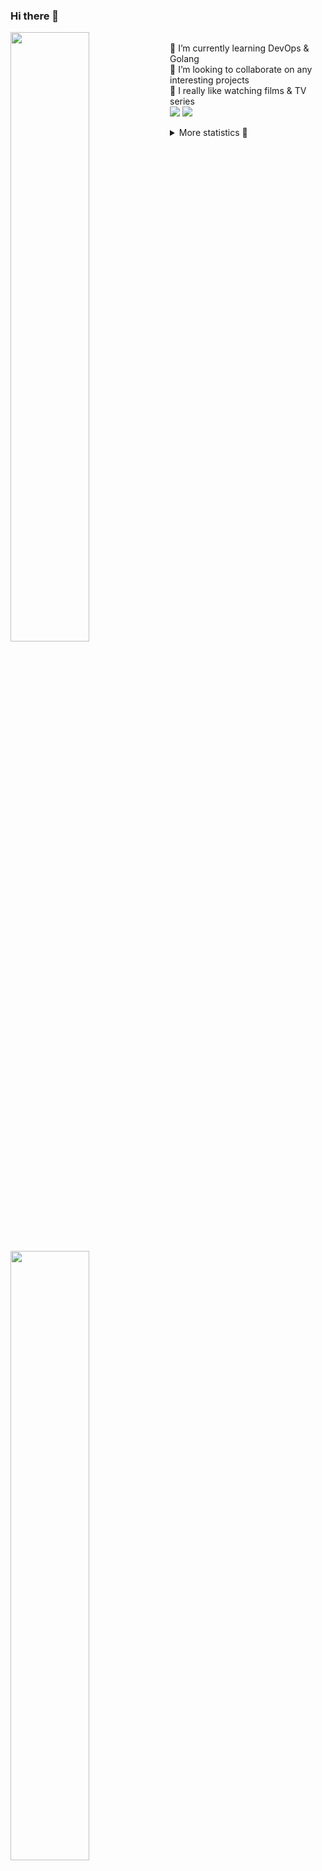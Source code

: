 ### Hi there 👋


[<img align="left" width="50%" src="https://github-readme-stats.vercel.app/api?username=rufusnufus&hide=issues&show_icons=true&count_private=true&theme=transparent&title_color=FF6F40&text_color=FBF9F8&icon_color=F48242&hide_border=true&hide_title=true#gh-dark-mode-only">](https://metrics.lecoq.io/rufusnufus#gh-dark-mode-only)
[<img align="left" width="50%" src="https://github-readme-stats.vercel.app/api?username=rufusnufus&hide=issues&show_icons=true&count_private=true&theme=transparent&title_color=FF6533&text_color=4D4644&icon_color=FF8038&hide_border=true&hide_title=true#gh-light-mode-only">](https://metrics.lecoq.io/rufusnufus#gh-light-mode-only)

<p>
  <br>
  🌱 I’m currently learning DevOps & Golang</br>
  👯 I’m looking to collaborate on any interesting projects</br>
  🎥 I really like watching films & TV series</br>
  <a href="https://linkedin.com/in/rufusnufus"><img src="https://img.shields.io/badge/linkedin-0077B5.svg?style=for-the-badge&logo=linkedin&logoColor=white"/></a>
  <a href="https://t.me/rufusnufus"><img src="https://img.shields.io/badge/-telegram-black?style=for-the-badge&color=blue&logo=telegram"/></a>
</p>

<p text-align="left">
<details>
  <summary>More statistics 👀</summary><br/>

<!--START_SECTION:waka-->
![Code Time](http://img.shields.io/badge/Code%20Time-15%20hrs%2049%20mins-blue)

![Profile Views](http://img.shields.io/badge/Profile%20Views-27-blue)

**I'm an Early 🐤** 

```text
🌞 Morning    116 commits    ████░░░░░░░░░░░░░░░░░░░░░   17.08% 
🌆 Daytime    356 commits    █████████████░░░░░░░░░░░░   52.43% 
🌃 Evening    167 commits    ██████░░░░░░░░░░░░░░░░░░░   24.59% 
🌙 Night      40 commits     █░░░░░░░░░░░░░░░░░░░░░░░░   5.89%

```
📅 **I'm Most Productive on Tuesday** 

```text
Monday       124 commits    ████░░░░░░░░░░░░░░░░░░░░░   18.26% 
Tuesday      134 commits    █████░░░░░░░░░░░░░░░░░░░░   19.73% 
Wednesday    108 commits    ████░░░░░░░░░░░░░░░░░░░░░   15.91% 
Thursday     128 commits    ████░░░░░░░░░░░░░░░░░░░░░   18.85% 
Friday       126 commits    ████░░░░░░░░░░░░░░░░░░░░░   18.56% 
Saturday     33 commits     █░░░░░░░░░░░░░░░░░░░░░░░░   4.86% 
Sunday       26 commits     █░░░░░░░░░░░░░░░░░░░░░░░░   3.83%

```


📊 **This Week I Spent My Time On** 

```text
💬 Programming Languages: 
Other                    5 hrs               ███████████████░░░░░░░░░░   60.52% 
YAML                     2 hrs 38 mins       ████████░░░░░░░░░░░░░░░░░   31.96% 
Terraform                24 mins             █░░░░░░░░░░░░░░░░░░░░░░░░   4.88% 
HCL                      12 mins             ░░░░░░░░░░░░░░░░░░░░░░░░░   2.58% 
JSON                     0 secs              ░░░░░░░░░░░░░░░░░░░░░░░░░   0.06%

🔥 Editors: 
iTerm2                   4 hrs 59 mins       ███████████████░░░░░░░░░░   60.32% 
VS Code                  3 hrs 17 mins       ██████████░░░░░░░░░░░░░░░   39.68%

```

**I Mostly Code in Python** 

```text
Python                   9 repos             ███████░░░░░░░░░░░░░░░░░░   28.12% 
Java                     4 repos             ███░░░░░░░░░░░░░░░░░░░░░░   12.5% 
Jupyter Notebook         4 repos             ███░░░░░░░░░░░░░░░░░░░░░░   12.5% 
JavaScript               3 repos             ██░░░░░░░░░░░░░░░░░░░░░░░   9.38% 
HTML                     3 repos             ██░░░░░░░░░░░░░░░░░░░░░░░   9.38%

```



 Last Updated on 30/11/2022 00:43:35 UTC
<!--END_SECTION:waka-->

</details>
</p>
